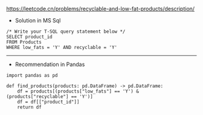 https://leetcode.cn/problems/recyclable-and-low-fat-products/description/ 

- Solution in MS Sql
```
/* Write your T-SQL query statement below */
SELECT product_id
FROM Products
WHERE low_fats = 'Y' AND recyclable = 'Y'
```

---

- Recommendation in Pandas
```
import pandas as pd

def find_products(products: pd.DataFrame) -> pd.DataFrame:
    df = products[(products["low_fats"] == 'Y') & (products["recyclable"] == 'Y')]
    df = df[["product_id"]]
    return df
    
```

